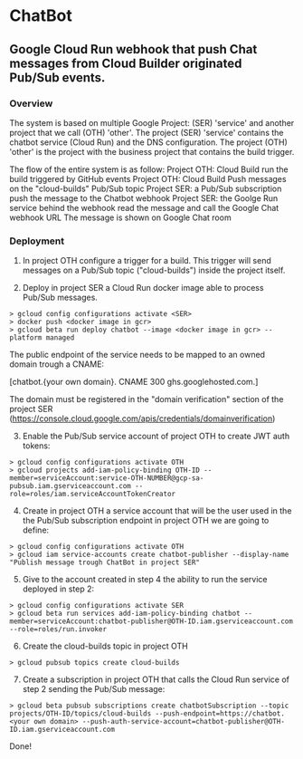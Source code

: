 # ChatBot

## Google Cloud Run webhook that push Chat messages from Cloud Builder originated Pub/Sub events.

### Overview

The system is based on multiple Google Project: (SER) 'service' and another project that we call (OTH) 'other'.
The project (SER) 'service' contains the chatbot service (Cloud Run) and the DNS configuration.
The project (OTH) 'other' is the project with the business project that contains the build trigger.

The flow of the entire system is as follow:
Project OTH: Cloud Build run the build triggered by GitHub events
Project OTH: Cloud Build Push messages on the "cloud-builds" Pub/Sub topic
Project SER: a Pub/Sub subscription push the message to the Chatbot webhook 
Project SER: the Goolge Run service behind the webhook read the message and call the Google Chat webhook URL
The message is shown on Google Chat room

### Deployment

1. In project OTH configure a trigger for a build. This trigger will send messages on a Pub/Sub topic ("cloud-builds") inside the project itself.

2. Deploy in project SER a Cloud Run docker image able to process Pub/Sub messages.

```
> gcloud config configurations activate <SER>
> docker push <docker image in gcr>
> gcloud beta run deploy chatbot --image <docker image in gcr> --platform managed
```

The public endpoint of the service needs to be mapped to an owned domain trough a CNAME:

[chatbot.{your own domain}. CNAME 300 ghs.googlehosted.com.]

The domain must be registered in the "domain verification" section of the project SER (https://console.cloud.google.com/apis/credentials/domainverification)

3. Enable the Pub/Sub service account of project OTH to create JWT auth tokens:

```
> gcloud config configurations activate OTH
> gcloud projects add-iam-policy-binding OTH-ID --member=serviceAccount:service-OTH-NUMBER@gcp-sa-pubsub.iam.gserviceaccount.com --role=roles/iam.serviceAccountTokenCreator
```

4. Create in project OTH a service account that will be the user used in the the Pub/Sub subscription endpoint in project OTH we are going to define:

```
> gcloud config configurations activate OTH
> gcloud iam service-accounts create chatbot-publisher --display-name "Publish message trough ChatBot in project SER"
```

5. Give to the account created in step 4 the ability to run the service deployed in step 2:

```
> gcloud config configurations activate SER
> gcloud beta run services add-iam-policy-binding chatbot --member=serviceAccount:chatbot-publisher@OTH-ID.iam.gserviceaccount.com --role=roles/run.invoker
```

6. Create the cloud-builds topic in project OTH

```
> gcloud pubsub topics create cloud-builds
```

7. Create a subscription in project OTH that calls the Cloud Run service of step 2 sending the Pub/Sub message:

```
> gcloud beta pubsub subscriptions create chatbotSubscription --topic projects/OTH-ID/topics/cloud-builds --push-endpoint=https://chatbot.<your own domain> --push-auth-service-account=chatbot-publisher@OTH-ID.iam.gserviceaccount.com
```

Done!